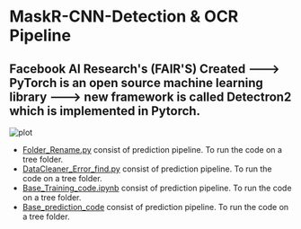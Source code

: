 # MaskR-CNN-Detection & OCR Pipeline 
## Facebook AI Research's (FAIR'S) Created ---> PyTorch is an open source machine learning library ---> new framework is called Detectron2 which is implemented in Pytorch.
 ![plot](https://github.com/AbirKhan96/SampleImages_AI-ML/blob/main/Track_A-Ladybug-1285.jpg)

 - [Folder_Rename.py](https://github.com/AbirKhan96/MaskR-CNN-InstanceSegmentation/blob/main/src/Folder_Rename.py) consist of prediction pipeline. To run the code on a tree folder. 
 - [DataCleaner_Error_find.py](https://github.com/AbirKhan96/MaskR-CNN-InstanceSegmentation/blob/main/src/DataCleaner_Error_find.py) consist of prediction pipeline. To run the code on a tree folder. 
 - [Base_Training_code.ipynb](https://github.com/AbirKhan96/MaskR-CNN-InstanceSegmentation/blob/main/src/Base_Training_code.ipynb) consist of prediction pipeline. To run the code on a tree folder.
 - [Base_prediction_code](https://github.com/AbirKhan96/MaskR-CNN-InstanceSegmentation/blob/main/src/Base_prediction_code.py) consist of prediction pipeline. To run the code on a tree folder. 
